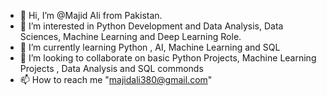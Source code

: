 - 👋 Hi, I’m @Majid Ali from Pakistan.
- 👀 I’m interested in Python Development and Data Analysis, Data Sciences, Machine Learning and Deep Learning Role.
- 🌱 I’m currently learning Python , AI, Machine Learning and SQL
- 💞️ I’m looking to collaborate on basic Python Projects, Machine Learning Projects , Data Analysis and SQL commonds
- 📫 How to reach me "majidali380@gmail.com"

<!---
MajidAli44/MajidAli44 is a ✨ special ✨ repository because its `README.md` (this file) appears on your GitHub profile.
You can click the Preview link to take a look at your changes.
--->
